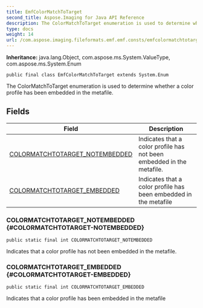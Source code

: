 ```yaml
---
title: EmfColorMatchToTarget
second_title: Aspose.Imaging for Java API Reference
description: The ColorMatchToTarget enumeration is used to determine whether a color profile has been embedded in the metafile.
type: docs
weight: 14
url: /com.aspose.imaging.fileformats.emf.emf.consts/emfcolormatchtotarget/
---
```

**Inheritance:**
java.lang.Object, com.aspose.ms.System.ValueType, com.aspose.ms.System.Enum
```
public final class EmfColorMatchToTarget extends System.Enum
```

The ColorMatchToTarget enumeration is used to determine whether a color profile has been embedded in the metafile.
## Fields

| Field | Description |
| --- | --- |
| [COLORMATCHTOTARGET_NOTEMBEDDED](#COLORMATCHTOTARGET-NOTEMBEDDED) | Indicates that a color profile has not been embedded in the metafile. |
| [COLORMATCHTOTARGET_EMBEDDED](#COLORMATCHTOTARGET-EMBEDDED) | Indicates that a color profile has been embedded in the metafile |
### COLORMATCHTOTARGET_NOTEMBEDDED {#COLORMATCHTOTARGET-NOTEMBEDDED}
```
public static final int COLORMATCHTOTARGET_NOTEMBEDDED
```


Indicates that a color profile has not been embedded in the metafile.

### COLORMATCHTOTARGET_EMBEDDED {#COLORMATCHTOTARGET-EMBEDDED}
```
public static final int COLORMATCHTOTARGET_EMBEDDED
```


Indicates that a color profile has been embedded in the metafile

